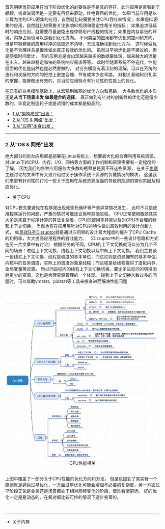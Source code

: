 <br>

首先明确当前应用在当下阶段优化的必要性是不是真的存在，此时应用是否看到了瓶颈，或者说调优是一定要有目标来驱动，杜绝盲目的优化。
如果当前应用是以计算为主的CPU密集的应用，自然就比较需要关注CPU吞吐率情况；
如果是IO密集的应用，自然就比较需要关注影响IO瓶颈和稳定性相关的指标；
如果追求低延时的响应应用，就需要尽量避免出现停顿用户线程的情况；
如果是内存紧张的环境，内存占用也可以是我们优化方向。
不同类型的应用都有优化的空间和方向，但是早期健康的应用程序的瓶颈还不清晰，无法准确找到优化方向， 
这时候做优化是不合理并且是很难做出真正有效的优化的。
虽然过早的优化是不建议的，但是随着时间累计，
有的应用总是会出现越来越多的数据要处理、越来越大的流量在出入、越来越稳定和快的系统响应需求等等。
此时伴随着系统不停迭代，性能层面的优化是自然也是必然要做的。
对业务模型有着深刻的理解，可以在系统的迭代和发展的方向的把控上更加合理，节省成本少走弯路。
对相关基础知识扎实的掌握，能够做出有效的，对当前应用特点有针对性的性能上的优化。

在已有的业务模型基础上，从宏观到微观的优化方向和思路，
大多数优化的本质还是**从当下场景出发 做最适合的选择**，
真正做到有针对的创新性的优化还是偏少数的，毕竟定制造轮子或是试错的成本都是极高的。

- [1.从"架构模式"出发：]()
- [2.从"OS & 网络"出发：]()
- [3.从"应用"本身出发：]()

---

### 2.从"OS & 网络"出发

绝大部分的后台应用都是部署在Linux系统上，想要最大化的合理利用系统资源，
对Linux下的CPU、内存、I/O、网络等方面的工作机制和原理需要有一定程度的了解，
因为我们的各种应用服务大多数的瓶颈总是离不开这些资源，
在关于[负载]()主题讨论的文章中有大致介绍过关于操作系统下资源的负载情况的模块，
这里我们来更有针对性的讨论一些关于应用在系统资源层面的导致的瓶颈的类别原因及相应优化。

- 关于CPU

对CPU首先要避免在程序里出现死锁死循环等严重异常情况发生，
此时不只是应用程序运行的问题，严重的情况可能还会拖垮其他进程。
CPU正常使用瓶颈其实大多是来自于程序计算的算法复杂度、CPU的使用率异常以及对CPU不合理的频繁上下文切换。
当然也有在应用层针对CPU的特性做出高效利用的设计创新方式，
如[高效队列Disruptor]()就是通过应用层的设计最大程度的提升了CPU Cache的利用率，大大提高应用程序的吞吐能力。
（Disruptor中的一些设计思路和方式在另一片文章中有讨论）
根据任务的不同，CPU的上下文切换就可以分为几个不同的场景：进程上下文切换、线程上下文切换以及中断上下文切换。
我们主要谈一谈线程上下文切换，线程是调度的基本单位，而进程则是资源拥有的基本单位。
内核中的任务调度，实际上的调度对象是线程；而进程是给线程提供了虚拟内存、全局变量等资源。
所以同进程内的线程上下文切换切换，要比多进程间的切换消耗更少的资源，这也是合理资源管理的一个体现。
碰到上下文切换次数过多的问题时，可以借助vmstat、pidstat等工具来排查进而解决性能问题

<br>                                     
<div align=center><img src="https://github.com/BBLLMYD/blog/blob/master/images/10/1001.png?raw=true" width="867"></div>
<div align=center>CPU性能相关</div>
<br>

上图中覆盖了一部分关于CPU性能的优化方向和方法，
但是也提到了其实有一个原则就是避免过早优化，一方面过早优化可能会增加不必要的复杂度，另一方面过早阶段无论是业务还是场景都处于相对高频变化的阶段，很难看清更远。
好的优化一定是是动态的、在相对都比较可控的情况下逐步完善的。

<br>

---

- 关于内存



